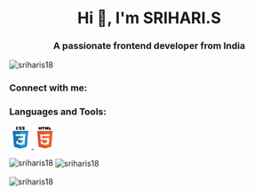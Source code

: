<h1 align="center">Hi 👋, I'm SRIHARI.S</h1>
<h3 align="center">A passionate frontend developer from India</h3>

<p align="left"> <img src="https://komarev.com/ghpvc/?username=sriharis18&label=Profile%20views&color=0e75b6&style=flat" alt="sriharis18" /> </p>

<h3 align="left">Connect with me:</h3>
<p align="left">
</p>

<h3 align="left">Languages and Tools:</h3>
<p align="left"> <a href="https://www.w3schools.com/css/" target="_blank" rel="noreferrer"> <img src="https://raw.githubusercontent.com/devicons/devicon/master/icons/css3/css3-original-wordmark.svg" alt="css3" width="40" height="40"/> </a> <a href="https://www.w3.org/html/" target="_blank" rel="noreferrer"> <img src="https://raw.githubusercontent.com/devicons/devicon/master/icons/html5/html5-original-wordmark.svg" alt="html5" width="40" height="40"/> </a> </p>

<p><img align="left" src="https://github-readme-stats.vercel.app/api/top-langs?username=sriharis18&show_icons=true&locale=en&layout=compact" alt="sriharis18" /></p>

<p>&nbsp;<img align="center" src="https://github-readme-stats.vercel.app/api?username=sriharis18&show_icons=true&locale=en" alt="sriharis18" /></p>

<p><img align="center" src="https://github-readme-streak-stats.herokuapp.com/?user=sriharis18&" alt="sriharis18" /></p>
